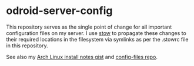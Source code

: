 # odroid-server-config

This repository serves as the single point of change for all important configuration files on my server. I use [stow](https://www.gnu.org/software/stow/) to propagate these changes to their required locations in the filesystem via symlinks as per the .stowrc file in this repository.

See also my [Arch Linux install notes gist](https://gist.github.com/kwesthaus/2819d9dccf7cc314dc3ad7b8b5bddea7) and [config-files repo](https://github.com/kwesthaus/config-files).
